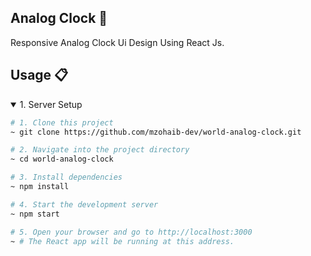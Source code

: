 ## Analog Clock 🎯
Responsive Analog Clock Ui Design Using React Js.



## Usage 📋
<details open>
<summary>1. Server Setup</summary>

```bash
# 1. Clone this project
~ git clone https://github.com/mzohaib-dev/world-analog-clock.git

# 2. Navigate into the project directory
~ cd world-analog-clock

# 3. Install dependencies
~ npm install

# 4. Start the development server
~ npm start

# 5. Open your browser and go to http://localhost:3000
~ # The React app will be running at this address.
```

</details>
